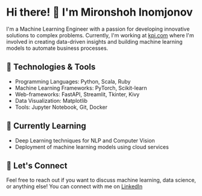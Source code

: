 # Hi there! 👋 I'm Mironshoh Inomjonov

I'm a Machine Learning Engineer with a passion for developing innovative solutions to complex problems. Currently, I'm working at [kpi.com](https://www.kpi.com/) where I'm involved in creating data-driven insights and building machine learning models to automate business processes.

## 🔧 Technologies & Tools
- Programming Languages: Python, Scala, Ruby
- Machine Learning Frameworks: PyTorch, Scikit-learn
- Web-frameworks: FastAPI, Streamlit, Tkinter, Kivy
- Data Visualization: Matplotlib
- Tools: Jupyter Notebook, Git, Docker

## 🌱 Currently Learning
- Deep Learning techniques for NLP and Computer Vision
- Deployment of machine learning models using cloud services

## 💬 Let's Connect
Feel free to reach out if you want to discuss machine learning, data science, or anything else! You can connect with me on [LinkedIn](https://www.linkedin.com/in/mironshoh-inomjonov)
